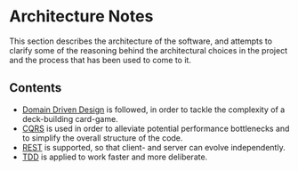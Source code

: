 # Architecture Notes
This section describes the architecture of the software, and attempts to 
clarify some of the reasoning behind the architectural choices in the project 
and the process that has been used to come to it.

## Contents
- [Domain Driven Design](DDD.md) is followed, in order to tackle the complexity 
    of a deck-building card-game.
- [CQRS](CQRS.md) is used in order to alleviate potential performance 
    bottlenecks and to simplify the overall structure of the code.
- [REST](REST.md) is supported, so that client- and server can evolve 
    independently.
- [TDD](TDD.md) is applied to work faster and more deliberate.
